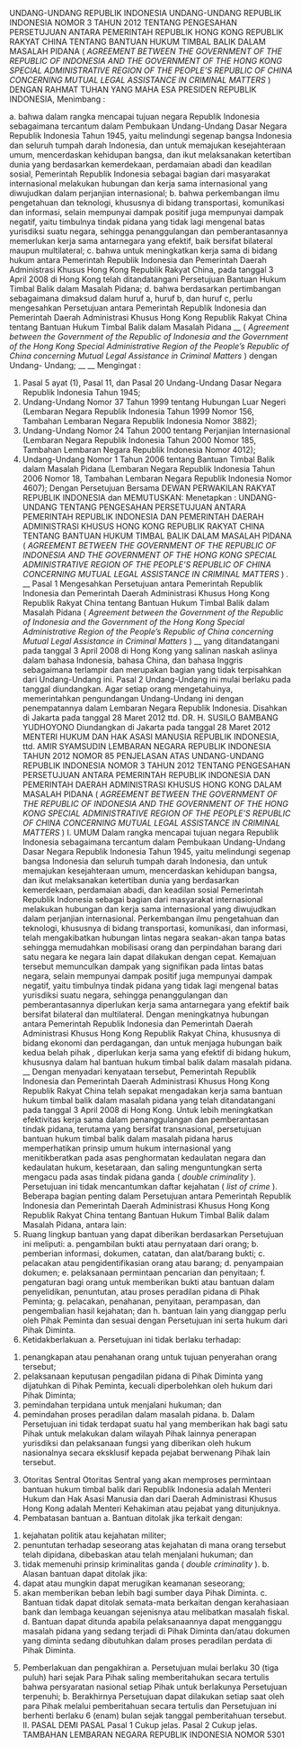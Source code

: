  UNDANG-UNDANG REPUBLIK INDONESIA UNDANG-UNDANG REPUBLIK INDONESIA NOMOR 3 TAHUN 2012 TENTANG PENGESAHAN PERSETUJUAN ANTARA PEMERINTAH REPUBLIK HONG KONG REPUBLIK RAKYAT CHINA TENTANG BANTUAN HUKUM TIMBAL BALIK DALAM MASALAH PIDANA ( _AGREEMENT BETWEEN THE_ _GOVERNMENT OF THE REPUBLIC OF INDONESIA AND THE GOVERNMENT_ _OF THE HONG KONG SPECIAL ADMINISTRATIVE REGION OF THE_ _PEOPLE’S REPUBLIC OF CHINA CONCERNING MUTUAL LEGAL_ _ASSISTANCE IN CRIMINAL MATTERS_ )
DENGAN RAHMAT TUHAN YANG MAHA ESA PRESIDEN REPUBLIK INDONESIA,
Menimbang :

a. bahwa dalam rangka mencapai tujuan negara Republik Indonesia sebagaimana tercantum dalam Pembukaan Undang-Undang Dasar Negara Republik Indonesia Tahun 1945, yaitu melindungi segenap bangsa Indonesia dan seluruh tumpah darah Indonesia, dan untuk memajukan kesejahteraan umum, mencerdaskan kehidupan bangsa, dan ikut melaksanakan ketertiban dunia yang berdasarkan kemerdekaan, perdamaian abadi dan keadilan sosial, Pemerintah Republik Indonesia sebagai bagian dari masyarakat internasional melakukan hubungan dan kerja sama internasional yang diwujudkan dalam perjanjian internasional;
b. bahwa perkembangan ilmu pengetahuan dan teknologi, khususnya di bidang transportasi, komunikasi dan informasi, selain mempunyai dampak positif juga mempunyai dampak negatif, yaitu timbulnya tindak pidana yang tidak lagi mengenal batas yurisdiksi suatu negara, sehingga penanggulangan dan pemberantasannya memerlukan kerja sama antarnegara yang efektif, baik bersifat bilateral maupun multilateral;
c. bahwa untuk meningkatkan kerja sama di bidang hukum antara Pemerintah Republik Indonesia dan Pemerintah Daerah Administrasi Khusus Hong Kong Republik Rakyat China, pada tanggal 3 April 2008 di Hong Kong telah ditandatangani Persetujuan Bantuan Hukum Timbal Balik dalam Masalah Pidana;
d. bahwa berdasarkan pertimbangan sebagaimana dimaksud dalam huruf a, huruf b, dan huruf c, perlu mengesahkan Persetujuan antara Pemerintah Republik Indonesia dan Pemerintah Daerah Administrasi Khusus Hong Kong Republik Rakyat China tentang Bantuan Hukum Timbal Balik dalam Masalah Pidana __ ( _Agreement_ _between the Government of the Republic of Indonesia and_ _the Government of the Hong Kong Special Administrative_ _Region of the People’s Republic of China concerning Mutual_ _Legal Assistance in Criminal Matters_ ) dengan Undang- Undang; __ __
Mengingat :

1. Pasal 5 ayat (1), Pasal 11, dan Pasal 20 Undang-Undang Dasar Negara Republik Indonesia Tahun 1945;
2. Undang-Undang Nomor 37 Tahun 1999 tentang Hubungan Luar Negeri (Lembaran Negara Republik Indonesia Tahun 1999 Nomor 156, Tambahan Lembaran Negara Republik Indonesia Nomor 3882);
3. Undang-Undang Nomor 24 Tahun 2000 tentang Perjanjian Internasional (Lembaran Negara Republik Indonesia Tahun 2000 Nomor 185, Tambahan Lembaran Negara Republik Indonesia Nomor 4012);
4. Undang-Undang Nomor 1 Tahun 2006 tentang Bantuan Timbal Balik dalam Masalah Pidana (Lembaran Negara Republik Indonesia Tahun 2006 Nomor 18, Tambahan Lembaran Negara Republik Indonesia Nomor 4607); Dengan Persetujuan Bersama DEWAN PERWAKILAN RAKYAT REPUBLIK INDONESIA dan
MEMUTUSKAN:
 Menetapkan : UNDANG-UNDANG TENTANG PENGESAHAN PERSETUJUAN ANTARA PEMERINTAH REPUBLIK INDONESIA DAN PEMERINTAH DAERAH ADMINISTRASI KHUSUS HONG KONG REPUBLIK RAKYAT CHINA TENTANG BANTUAN HUKUM TIMBAL BALIK DALAM MASALAH PIDANA ( _AGREEMENT_ _BETWEEN_ _THE_ _GOVERNMENT_ _OF_ _THE_ _REPUBLIC OF INDONESIA AND THE GOVERNMENT OF THE_ _HONG KONG SPECIAL ADMINISTRATIVE REGION OF THE_ _PEOPLE’S REPUBLIC OF CHINA CONCERNING MUTUAL LEGAL_ _ASSISTANCE IN CRIMINAL MATTERS_ ) _._ __
Pasal 1
Mengesahkan Persetujuan antara Pemerintah Republik Indonesia dan Pemerintah Daerah Administrasi Khusus Hong Kong Republik Rakyat China tentang Bantuan Hukum Timbal Balik dalam Masalah Pidana ( _Agreement between the_ _Government of the Republic of Indonesia and the Government of_ _the Hong Kong Special Administrative Region of the People’s_ _Republic of China concerning Mutual Legal Assistance in_ _Criminal_ _Matters_ ) __ yang ditandatangani pada tanggal 3 April 2008 di Hong Kong yang salinan naskah aslinya dalam bahasa Indonesia, bahasa China, dan bahasa Inggris sebagaimana terlampir dan merupakan bagian yang tidak terpisahkan dari Undang-Undang ini.
Pasal 2
Undang-Undang ini mulai berlaku pada tanggal diundangkan.
Agar setiap orang mengetahuinya, memerintahkan pengundangan Undang-Undang ini dengan penempatannya dalam Lembaran Negara Republik Indonesia. Disahkan di Jakarta pada tanggal 28 Maret 2012 ttd. DR. H. SUSILO BAMBANG YUDHOYONO Diundangkan di Jakarta pada tanggal 28 Maret 2012 MENTERI HUKUM DAN HAK ASASI MANUSIA REPUBLIK INDONESIA, ttd. AMIR SYAMSUDIN LEMBARAN NEGARA REPUBLIK INDONESIA TAHUN 2012 NOMOR 85 PENJELASAN ATAS UNDANG-UNDANG REPUBLIK INDONESIA NOMOR 3 TAHUN 2012 TENTANG PENGESAHAN PERSETUJUAN ANTARA PEMERINTAH REPUBLIK INDONESIA DAN PEMERINTAH DAERAH ADMINISTRASI KHUSUS HONG KONG DALAM MASALAH PIDANA ( _AGREEMENT BETWEEN THE GOVERNMENT OF_ _THE REPUBLIC OF INDONESIA AND THE GOVERNMENT OF THE HONG KONG_ _SPECIAL ADMINISTRATIVE REGION OF THE PEOPLE’S REPUBLIC OF CHINA_ _CONCERNING MUTUAL LEGAL ASSISTANCE IN CRIMINAL MATTERS_ ) I. UMUM Dalam rangka mencapai tujuan negara Republik Indonesia sebagaimana tercantum dalam Pembukaan Undang-Undang Dasar Negara Republik Indonesia Tahun 1945, yaitu melindungi segenap bangsa Indonesia dan seluruh tumpah darah Indonesia, dan untuk memajukan kesejahteraan umum, mencerdaskan kehidupan bangsa, dan ikut melaksanakan ketertiban dunia yang berdasarkan kemerdekaan, perdamaian abadi, dan keadilan sosial Pemerintah Republik Indonesia sebagai bagian dari masyarakat internasional melakukan hubungan dan kerja sama internasional yang diwujudkan dalam perjanjian internasional. Perkembangan ilmu pengetahuan dan teknologi, khususnya di bidang transportasi, komunikasi, dan informasi, telah mengakibatkan hubungan lintas negara seakan-akan tanpa batas sehingga memudahkan mobilisasi orang dan perpindahan barang dari satu negara ke negara lain dapat dilakukan dengan cepat. Kemajuan tersebut memunculkan dampak yang signifikan pada lintas batas negara, selain mempunyai dampak positif juga mempunyai dampak negatif, yaitu timbulnya tindak pidana yang tidak lagi mengenal batas yurisdiksi suatu negara, sehingga penanggulangan dan pemberantasannya diperlukan kerja sama antarnegara yang efektif baik bersifat bilateral dan multilateral. Dengan meningkatnya hubungan antara Pemerintah Republik Indonesia dan Pemerintah Daerah Administrasi Khusus Hong Kong Republik Rakyat China, khususnya di bidang ekonomi dan perdagangan, dan untuk menjaga hubungan baik kedua belah pihak _,_ diperlukan kerja sama yang efektif di bidang hukum, khususnya dalam hal bantuan hukum timbal balik dalam masalah pidana. __ Dengan menyadari kenyataan tersebut, Pemerintah Republik Indonesia dan Pemerintah Daerah Administrasi Khusus Hong Kong Republik Rakyat China telah sepakat mengadakan kerja sama bantuan hukum timbal balik dalam masalah pidana yang telah ditandatangani pada tanggal 3 April 2008 di Hong Kong. Untuk lebih meningkatkan efektivitas kerja sama dalam penanggulangan dan pemberantasan tindak pidana, terutama yang bersifat transnasional, persetujuan bantuan hukum timbal balik dalam masalah pidana harus memperhatikan prinsip umum hukum internasional yang menitikberatkan pada asas penghormatan kedaulatan negara dan kedaulatan hukum, kesetaraan, dan saling menguntungkan serta mengacu pada asas tindak pidana ganda ( _double_ _criminality_ ). Persetujuan ini tidak mencantumkan daftar kejahatan ( _list_ _of crime_ ). Beberapa bagian penting dalam Persetujuan antara Pemerintah Republik Indonesia dan Pemerintah Daerah Administrasi Khusus Hong Kong Republik Rakyat China tentang Bantuan Hukum Timbal Balik dalam Masalah Pidana, antara lain:
1. Ruang lingkup bantuan yang dapat diberikan berdasarkan Persetujuan ini meliputi:
a. pengambilan bukti atau pernyataan dari orang;
b. pemberian informasi, dokumen, catatan, dan alat/barang bukti;
c. pelacakan atau pengidentifikasian orang atau barang;
d. penyampaian dokumen;
e. pelaksanaan permintaan pencarian dan penyitaan;
f. pengaturan bagi orang untuk memberikan bukti atau bantuan dalam penyelidikan, penuntutan, atau proses peradilan pidana di Pihak Peminta;
g. pelacakan, penahanan, penyitaan, perampasan, dan pengembalian hasil kejahatan; dan
h. bantuan lain yang dianggap perlu oleh Pihak Peminta dan sesuai dengan Persetujuan ini serta hukum dari Pihak Diminta.
2. Ketidakberlakuan a. Persetujuan ini tidak berlaku terhadap:
1) penangkapan atau penahanan orang untuk tujuan penyerahan orang tersebut;
2) pelaksanaan keputusan pengadilan pidana di Pihak Diminta yang dijatuhkan di Pihak Peminta, kecuali diperbolehkan oleh hukum dari Pihak Diminta;
3) pemindahan terpidana untuk menjalani hukuman; dan
4) pemindahan proses peradilan dalam masalah pidana.
b. Dalam Persetujuan ini tidak terdapat suatu hal yang memberikan hak bagi satu Pihak untuk melakukan dalam wilayah Pihak lainnya penerapan yurisdiksi dan pelaksanaan fungsi yang diberikan oleh hukum nasionalnya secara eksklusif kepada pejabat berwenang Pihak lain tersebut.
3. Otoritas Sentral Otoritas Sentral yang akan memproses permintaan bantuan hukum timbal balik dari Republik Indonesia adalah Menteri Hukum dan Hak Asasi Manusia dan dari Daerah Administrasi Khusus Hong Kong adalah Menteri Kehakiman atau pejabat yang ditunjuknya.
4. Pembatasan bantuan a. Bantuan ditolak jika terkait dengan:
1) kejahatan politik atau kejahatan militer;
2) penuntutan terhadap seseorang atas kejahatan di mana orang tersebut telah dipidana, dibebaskan atau telah menjalani hukuman; dan
3) tidak memenuhi prinsip kriminalitas ganda ( _double_ _criminality_ ).
b. Alasan bantuan dapat ditolak jika:
1) dapat atau mungkin dapat merugikan keamanan seseorang;
2) akan memberikan beban lebih bagi sumber daya Pihak Diminta.
c. Bantuan tidak dapat ditolak semata-mata berkaitan dengan kerahasiaan bank dan lembaga keuangan sejenisnya atau melibatkan masalah fiskal.
d. Bantuan dapat ditunda apabila pelaksanaannya dapat mengganggu masalah pidana yang sedang terjadi di Pihak Diminta dan/atau dokumen yang diminta sedang dibutuhkan dalam proses peradilan perdata di Pihak Diminta.
5. Pemberlakuan dan pengakhiran a. Persetujuan mulai berlaku 30 (tiga puluh) hari sejak Para Pihak saling memberitahukan secara tertulis bahwa persyaratan nasional setiap Pihak untuk berlakunya Persetujuan terpenuhi;
b. Berakhirnya Persetujuan dapat dilakukan setiap saat oleh para Pihak melalui pemberitahuan secara tertulis dan Persetujuan ini berhenti berlaku 6 (enam) bulan sejak tanggal pemberitahuan tersebut. II. PASAL DEMI PASAL
Pasal 1
Cukup jelas.
Pasal 2
Cukup jelas. TAMBAHAN LEMBARAN NEGARA REPUBLIK INDONESIA NOMOR 5301